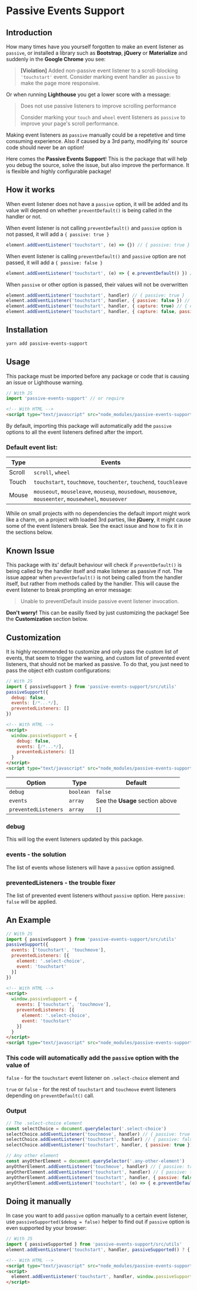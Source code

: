 # Passive Events Support

## Introduction

How many times have you yourself forgotten to make an event listener as `passive`, or installed a library such as **Bootstrap**, **jQuery** or **Materialize** and suddenly in the **Google Chrome** you see:

> **[Violation]** Added non-passive event listener to a scroll-blocking `'touchstart'` event. Consider marking event handler as `passive` to make the page more responsive.

Or when running **Lighthouse** you get a lower score with a message:

> Does not use passive listeners to improve scrolling performance
>
> Consider marking your `touch` and `wheel` event listeners as `passive` to improve your page's scroll performance.

Making event listeners as `passive` manually could be a repetetive and time consuming experience. Also if caused by a 3rd party, modifying its' source code should never be an option!

Here comes the **Passive Events Support**! This is the package that will help you debug the source, solve the issue, but also improve the performance. It is flexible and highly configurable package!

## How it works

When event listener does not have a `passive` option, it will be added and its value will depend on whether `preventDefault()` is being called in the handler or not.

When event listener is not calling `preventDefault()` and `passive` option is not passed, it will add a `{ passive: true }`

```js
element.addEventListener('touchstart', (e) => {}) // { passive: true }
```

When event listener is calling `preventDefault()` and `passive` option are not passed, it will add a `{ passive: false }`

```js
element.addEventListener('touchstart', (e) => { e.preventDefault() }) // { passive: false }
```

When `passive` or other option is passed, their values will not be overwritten
```js
element.addEventListener('touchstart', handler) // { passive: true }
element.addEventListener('touchstart', handler, { passive: false }) // { passive: false }
element.addEventListener('touchstart', handler, { capture: true) // { capture: true, passive: true }
element.addEventListener('touchstart', handler, { capture: false, passive: false }) // { capture: false, passive: false }
```

## Installation

```bash
yarn add passive-events-support
```

## Usage

This package must be imported before any package or code that is causing an issue or Lighthouse warning.

```js
// With JS
import 'passive-events-support' // or require
```

```html
<!-- With HTML -->
<script type="text/javascript" src="node_modules/passive-events-support/dist/main.js"></script>
```

By default, importing this package will automatically add the `passive` options to all the event listeners defined after the import.

### Default event list:

| Type | Events |
| --- | --- |
| Scroll | `scroll`, `wheel` |
| Touch | `touchstart`, `touchmove`, `touchenter`, `touchend`, `touchleave` |
| Mouse | `mouseout`, `mouseleave`, `mouseup`, `mousedown`, `mousemove`, `mouseenter`, `mousewheel`, `mouseover` |

While on small projects with no dependencies the default import might work like a charm, on a project with loaded 3rd parties, like **jQuery**, it might cause some of the event listeners break. See the exact issue and how to fix it in the sections below.

## Known Issue

This package with its' default behaviour will check if `preventDefault()` is being called by the handler itself and make listener as passive if not. The issue appear when `preventDefault()` is not being called from the handler itself, but rather from methods called by the handler. This will cause the event listener to break prompting an error message:

> Unable to preventDefault inside passive event listener invocation.

**Don't worry!**
This can be easilly fixed by just customizing the package! See the **Customization** section below.

## Customization

It is highly recommended to customize and only pass the custom list of events, that seem to trigger the warning, and custom list of prevented event listeners, that should not be marked as passive.
To do that, you just need to pass the object eith custom configurations:

```js
// With JS
import { passiveSupport } from 'passive-events-support/src/utils'
passiveSupport({
  debug: false,
  events: [/*...*/],
  preventedListeners: []
})
```

```html
<!-- With HTML -->
<script>
  window.passiveSupport = {
    debug: false,
    events: [/*...*/],
    preventedListeners: []
  }
</script>
<script type="text/javascript" src="node_modules/passive-events-support/dist/main.js"></script>
```

| Option | Type | Default |
| --- | --- | --- |
| `debug` | `boolean` | `false` |
| `events` | `array` | See the **Usage** section above |
| `preventedListeners` | `array` | `[]` |

### debug

This will log the event listeners updated by this package.

### events - the solution

The list of events whose listeners will have a `passive` option assigned.

### preventedListeners - the trouble fixer

The list of prevented event listeners without `passive` option. Here `passive: false` will be applied.

## An Example

```js
// With JS
import { passiveSupport } from 'passive-events-support/src/utils'
passiveSupport({
  events: ['touchstart', 'touchmove'],
  preventedListeners: [{
    element: '.select-choice',
    event: 'touchstart'
  }]
})
```

```html
<!-- With HTML -->
<script>
  window.passiveSupport = {
    events: ['touchstart', 'touchmove'],
    preventedListeners: [{
      element: '.select-choice',
      event: 'touchstart'
    }]
  }
</script>
<script type="text/javascript" src="node_modules/passive-events-support/dist/main.js"></script>
```

### This code will automatically add the `passive` option with the value of

`false` - for the `touchstart` event listener on `.select-choice` element and

`true` or `false` - for the rest of `touchstart` and `touchmove` event listeners depending on `preventDefault()` call.

### Output

```js
// The .select-choice element
const selectChoice = document.querySelector('.select-choice')
selectChoice.addEventListener('touchmove', handler) // { passive: true }
selectChoice.addEventListener('touchstart', handler) // { passive: false }
selectChoice.addEventListener('touchstart', handler, { passive: true }) // { passive: true }

// Any other element
const anyOtherElement = document.querySelector('.any-other-element')
anyOtherElement.addEventListener('touchmove', handler) // { passive: true }
anyOtherElement.addEventListener('touchstart', handler) // { passive: true }
anyOtherElement.addEventListener('touchstart', handler, { passive: false }) // { passive: false }
anyOtherElement.addEventListener('touchstart', (e) => { e.preventDefault() }) // { passive: false }
```

## Doing it manually

In case you want to add `passive` option manually to a certain event listener, use `passiveSupported($debug = false)` helper to find out if `passive` option is even supported by your browser:

```js
// With JS
import { passiveSupported } from 'passive-events-support/src/utils'
element.addEventListener('touchstart', handler, passiveSupported() ? { passive: true } : false)
```

```html
<!-- With HTML -->
<script type="text/javascript" src="node_modules/passive-events-support/dist/main.js"></script>
<script>
  element.addEventListener('touchstart', handler, window.passiveSupported ? { passive: true } : false)
</script>
```
